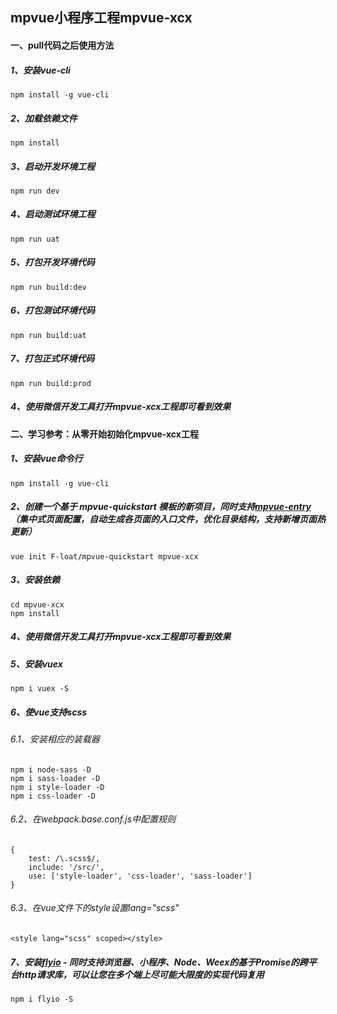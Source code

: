 ## mpvue小程序工程mpvue-xcx
#### 一、pull代码之后使用方法
##### 1、安装vue-cli
  	npm install -g vue-cli

##### 2、加载依赖文件
  	npm install

##### 3、启动开发环境工程
    npm run dev
	  
##### 4、启动测试环境工程
    npm run uat

##### 5、打包开发环境代码
    npm run build:dev

##### 6、打包测试环境代码
    npm run build:uat

##### 7、打包正式环境代码
    npm run build:prod

##### 4、使用微信开发工具打开mpvue-xcx工程即可看到效果

#### 二、学习参考：从零开始初始化mpvue-xcx工程

##### 1、安装vue命令行
    npm install -g vue-cli

##### 2、创建一个基于 mpvue-quickstart 模板的新项目，同时支持[mpvue-entry](https://github.com/F-loat/mpvue-entry)（集中式页面配置，自动生成各页面的入口文件，优化目录结构，支持新增页面热更新）
    vue init F-loat/mpvue-quickstart mpvue-xcx

##### 3、安装依赖
    cd mpvue-xcx
    npm install

##### 4、使用微信开发工具打开mpvue-xcx工程即可看到效果

##### 5、安装vuex
    npm i vuex -S

##### 6、使vue支持scss

###### 6.1、安装相应的装载器
    npm i node-sass -D
    npm i sass-loader -D
    npm i style-loader -D
    npm i css-loader -D

###### 6.2、在webpack.base.conf.js中配置规则
	{
  		test: /\.scss$/,
  		include: '/src/',
  		use: ['style-loader', 'css-loader', 'sass-loader']
	}

###### 6.3、在vue文件下的style设置lang="scss"
    <style lang="scss" scoped></style>

##### 7、安装[flyio](https://github.com/wendux/fly) - 同时支持浏览器、小程序、Node、Weex的基于Promise的跨平台http请求库，可以让您在多个端上尽可能大限度的实现代码复用
    npm i flyio -S
